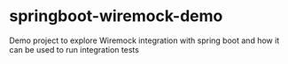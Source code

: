 # springboot-wiremock-demo
Demo project to explore Wiremock integration with spring boot and how it can be used to run integration tests
